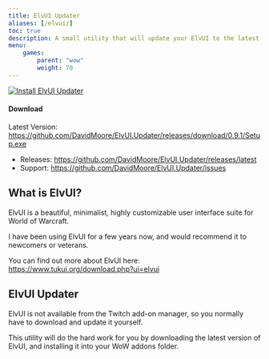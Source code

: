 ```yaml
---
title: ElvUI Updater
aliases: [/elvui/]
toc: true
description: A small utility that will update your ElvUI to the latest version.
menu:
    games:
        parent: "wow"
        weight: 70
---
```


<a href="https://github.com/DavidMoore/ElvUI.Updater/releases/download/0.9.1/Setup.exe"><img src="/images/games/wow/elvui-updater.png" alt="Install ElvUI Updater" /></a>

#### Download

Latest Version: https://github.com/DavidMoore/ElvUI.Updater/releases/download/0.9.1/Setup.exe

* Releases: https://github.com/DavidMoore/ElvUI.Updater/releases/latest
* Support: https://github.com/DavidMoore/ElvUI.Updater/issues

## What is ElvUI?

ElvUI is a beautiful, minimalist, highly customizable user interface suite for World of Warcraft.

I have been using ElvUI for a few years now, and would recommend it to newcomers or veterans.

You can find out more about ElvUI here: https://www.tukui.org/download.php?ui=elvui

## ElvUI Updater

ElvUI is not available from the Twitch add-on manager, so you normally have to download and update it yourself.

This utility will do the hard work for you by downloading the latest version of ElvUI, and installing it into your WoW addons folder.